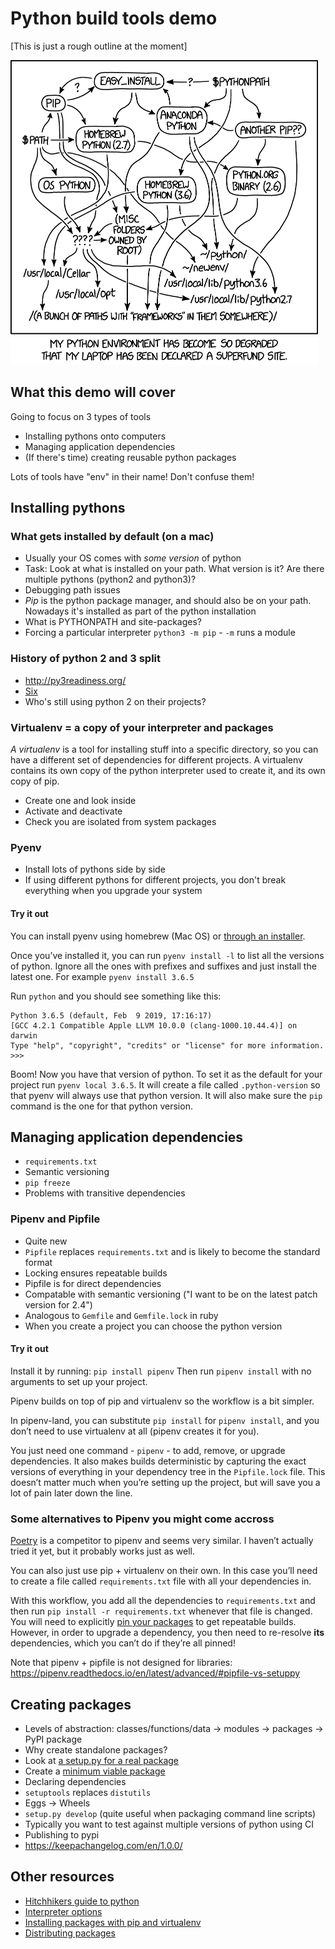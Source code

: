 # Python build tools demo

[This is just a rough outline at the moment]

<img alt="XKCD 1987: Python environment" src="https://raw.githubusercontent.com/MatMoore/python-build-tools-demo/master/python_environment_2x.png" width="492" height="487"/>

## What this demo will cover

Going to focus on 3 types of tools

- Installing pythons onto computers
- Managing application dependencies
- (If there's time) creating reusable python packages

Lots of tools have "env" in their name! Don't confuse them!

## Installing pythons

### What gets installed by default (on a mac)

- Usually your OS comes with *some version* of python
- Task: Look at what is installed on your path. What version is it? Are there multiple pythons (python2 and python3)?
- Debugging path issues
- *Pip* is the python package manager, and should also be on your path. Nowadays it's installed as part of the python installation
- What is PYTHONPATH and site-packages?
- Forcing a particular interpreter `python3 -m pip` - `-m` runs a module


### History of python 2 and 3 split
- http://py3readiness.org/
- [Six](https://pypi.org/project/six/)
- Who's still using python 2 on their projects?

### Virtualenv = a copy of your interpreter and packages
*A virtualenv* is a tool for installing stuff into a specific directory, so you can have a different set of dependencies for different projects. A virtualenv contains its own copy of the python interpreter used to create it, and its own copy of pip.

- Create one and look inside
- Activate and deactivate
- Check you are isolated from system packages

### Pyenv
- Install lots of pythons side by side
- If using different pythons for different projects, you don't break everything when you upgrade your system

#### Try it out
You can install pyenv using homebrew (Mac OS) or [through an installer](https://github.com/pyenv/pyenv-installer).

Once you’ve installed it, you can run `pyenv install -l` to list all the versions of python. Ignore all the ones with prefixes and suffixes and just install the latest one. For example
`pyenv install 3.6.5`

Run `python` and you should see something like this:

```
Python 3.6.5 (default, Feb  9 2019, 17:16:17)
[GCC 4.2.1 Compatible Apple LLVM 10.0.0 (clang-1000.10.44.4)] on darwin
Type "help", "copyright", "credits" or "license" for more information.
>>>
```

Boom! Now you have that version of python. To set it as the default for your project run `pyenv local 3.6.5`. It will create a file called `.python-version` so that pyenv will always use that python version. It will also make sure the `pip` command is the one for that python version.

## Managing application dependencies

- `requirements.txt`
- Semantic versioning
- `pip freeze`
- Problems with transitive dependencies

### Pipenv and Pipfile
- Quite new
- `Pipfile` replaces `requirements.txt` and is likely to become the standard format
- Locking ensures repeatable builds
- Pipfile is for direct dependencies
- Compatable with semantic versioning ("I want to be on the latest patch version for 2.4")
- Analogous to `Gemfile` and `Gemfile.lock` in ruby
- When you create a project you can choose the python version

#### Try it out
Install it by running: `pip install pipenv`
Then run `pipenv install` with no arguments to set up your project.

Pipenv builds on top of pip and virtualenv so the workflow is a bit simpler.

In pipenv-land, you can substitute `pip install` for `pipenv install`, and you don’t need to use virtualenv at all (pipenv creates it for you).

You just need one command - `pipenv` - to add, remove, or upgrade dependencies. It also makes builds deterministic by capturing the exact versions of everything in your dependency tree in the `Pipfile.lock` file. This doesn’t matter much when you’re setting up the project, but will save you a lot of pain later down the line.

### Some alternatives to Pipenv you might come accross
[Poetry](https://github.com/sdispater/poetry) is a competitor to pipenv and seems very similar. I haven’t actually tried it yet, but it probably works just as well.

You can also just use pip + virtualenv on their own. In this case you’ll need to create a file called `requirements.txt` file with all your dependencies in.

With this workflow, you add all the dependencies to `requirements.txt` and then run
`pip install -r requirements.txt` whenever that file is changed. You will need to explicitly [pin your packages](https://nvie.com/posts/pin-your-packages/) to get repeatable builds. However, in order to upgrade a dependency, you then need to re-resolve **its** dependencies, which you can’t do if they’re all pinned!

Note that pipenv + pipfile is not designed for libraries: https://pipenv.readthedocs.io/en/latest/advanced/#pipfile-vs-setuppy

## Creating packages
- Levels of abstraction: classes/functions/data -> modules -> packages -> PyPI package
- Why create standalone packages?
- Look at [a setup.py for a real package](https://github.com/stub42/pytz/blob/master/src/setup.py)
- Create a [minimum viable package](https://setuptools.readthedocs.io/en/latest/setuptools.html#basic-use)
- Declaring dependencies
- `setuptools` replaces `distutils`
- Eggs -> Wheels
- `setup.py develop` (quite useful when packaging command line scripts)
- Typically you want to test against multiple versions of python using CI
- Publishing to pypi
- https://keepachangelog.com/en/1.0.0/

## Other resources
- [Hitchhikers guide to python](https://docs.python-guide.org/)
- [Interpreter options](https://docs.python.org/3/using/cmdline.html#interface-options)
- [Installing packages with pip and virtualenv](https://packaging.python.org/tutorials/installing-packages/#creating-virtual-environments)
- [Distributing packages](https://docs.python.org/3/distributing/index.html)

